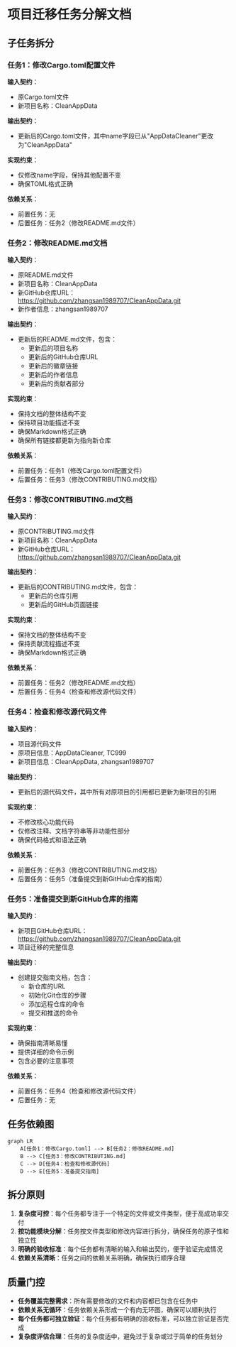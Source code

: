 # 项目迁移任务分解文档

## 子任务拆分

### 任务1：修改Cargo.toml配置文件

**输入契约**：
- 原Cargo.toml文件
- 新项目名称：CleanAppData

**输出契约**：
- 更新后的Cargo.toml文件，其中name字段已从"AppDataCleaner"更改为"CleanAppData"

**实现约束**：
- 仅修改name字段，保持其他配置不变
- 确保TOML格式正确

**依赖关系**：
- 前置任务：无
- 后置任务：任务2（修改README.md文件）

### 任务2：修改README.md文档

**输入契约**：
- 原README.md文件
- 新项目名称：CleanAppData
- 新GitHub仓库URL：https://github.com/zhangsan1989707/CleanAppData.git
- 新作者信息：zhangsan1989707

**输出契约**：
- 更新后的README.md文件，包含：
  - 更新后的项目名称
  - 更新后的GitHub仓库URL
  - 更新后的徽章链接
  - 更新后的作者信息
  - 更新后的贡献者部分

**实现约束**：
- 保持文档的整体结构不变
- 保持项目功能描述不变
- 确保Markdown格式正确
- 确保所有链接都更新为指向新仓库

**依赖关系**：
- 前置任务：任务1（修改Cargo.toml配置文件）
- 后置任务：任务3（修改CONTRIBUTING.md文档）

### 任务3：修改CONTRIBUTING.md文档

**输入契约**：
- 原CONTRIBUTING.md文件
- 新项目名称：CleanAppData
- 新GitHub仓库URL：https://github.com/zhangsan1989707/CleanAppData.git

**输出契约**：
- 更新后的CONTRIBUTING.md文件，包含：
  - 更新后的仓库引用
  - 更新后的GitHub页面链接

**实现约束**：
- 保持文档的整体结构不变
- 保持贡献流程描述不变
- 确保Markdown格式正确

**依赖关系**：
- 前置任务：任务2（修改README.md文档）
- 后置任务：任务4（检查和修改源代码文件）

### 任务4：检查和修改源代码文件

**输入契约**：
- 项目源代码文件
- 原项目信息：AppDataCleaner, TC999
- 新项目信息：CleanAppData, zhangsan1989707

**输出契约**：
- 更新后的源代码文件，其中所有对原项目的引用都已更新为新项目的引用

**实现约束**：
- 不修改核心功能代码
- 仅修改注释、文档字符串等非功能性部分
- 确保代码格式和语法正确

**依赖关系**：
- 前置任务：任务3（修改CONTRIBUTING.md文档）
- 后置任务：任务5（准备提交到新GitHub仓库的指南）

### 任务5：准备提交到新GitHub仓库的指南

**输入契约**：
- 新项目GitHub仓库URL：https://github.com/zhangsan1989707/CleanAppData.git
- 项目迁移的完整信息

**输出契约**：
- 创建提交指南文档，包含：
  - 新仓库的URL
  - 初始化Git仓库的步骤
  - 添加远程仓库的命令
  - 提交和推送的命令

**实现约束**：
- 确保指南清晰易懂
- 提供详细的命令示例
- 包含必要的注意事项

**依赖关系**：
- 前置任务：任务4（检查和修改源代码文件）
- 后置任务：无

## 任务依赖图

```mermaid
graph LR
    A[任务1：修改Cargo.toml] --> B[任务2：修改README.md]
    B --> C[任务3：修改CONTRIBUTING.md]
    C --> D[任务4：检查和修改源代码]
    D --> E[任务5：准备提交指南]
```

## 拆分原则

1. **复杂度可控**：每个任务都专注于一个特定的文件或文件类型，便于高成功率交付
2. **按功能模块分解**：任务按文件类型和修改内容进行拆分，确保任务的原子性和独立性
3. **明确的验收标准**：每个任务都有清晰的输入和输出契约，便于验证完成情况
4. **依赖关系清晰**：任务之间的依赖关系明确，确保执行顺序合理

## 质量门控

- **任务覆盖完整需求**：所有需要修改的文件和内容都已包含在任务中
- **依赖关系无循环**：任务依赖关系形成一个有向无环图，确保可以顺利执行
- **每个任务都可独立验证**：每个任务都有明确的验收标准，可以独立验证是否完成
- **复杂度评估合理**：任务的复杂度适中，避免过于复杂或过于简单的任务划分